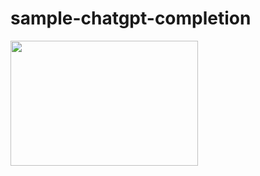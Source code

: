 # sample-chatgpt-completion
<img src="https://github.com/aashishgk7760/sample-chatgpt-completion/blob/main/Screenshot%202023-12-04%20at%206.50.33%E2%80%AFPM.png)https://github.com/aashishgk7760/sample-chatgpt-completion/blob/main/Screenshot%202023-12-04%20at%206.50.33%E2%80%AFPM.png" width="300" height="200">

